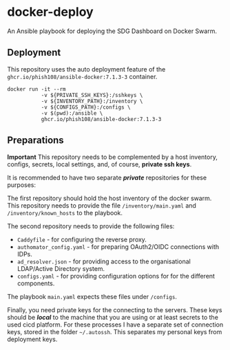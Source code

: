# docker-deploy

An Ansible playbook for deploying the SDG Dashboard on Docker Swarm.

## Deployment

This repository uses the auto deployment feature of the `ghcr.io/phish108/ansible-docker:7.1.3-3` container.

```
docker run -it --rm 
           -v ${PRIVATE_SSH_KEYS}:/sshkeys \
           -v ${INVENTORY_PATH}:/inventory \
           -v ${CONFIGS_PATH}:/configs \
           -v $(pwd):/ansible \
           ghcr.io/phish108/ansible-docker:7.1.3-3
```

## Preparations 

**Important** This repository needs to be complemented by a host inventory, configs, secrets, local settings, and, of course, **private ssh keys**.

It is recommended to have two separate ***private*** repositories for these purposes: 

The first repository should hold the host inventory of the docker swarm. This repository needs to provide the file `/inventory/main.yaml` and `/inventory/known_hosts` to the playbook.

The second repository needs to provide the following files:

- `Caddyfile` - for configuring the reverse proxy.
- `authomator_config.yaml` - for preparing OAuth2/OIDC connections with IDPs. 
- `ad_resolver.json` - for providing access to the organisational LDAP/Active Directory system.
- `configs.yaml` - for providing configuration options for for the different components. 

The playbook `main.yaml` expects these files under `/configs`.

Finally, you need private keys for the connecting to the servers. These keys should be ***local*** to the machine that you are using or at least secrets to the used cicd platform. For these processes I have a separate set of connection keys, stored in the folder `~/.autossh`. This separates my personal keys from deployment keys. 
